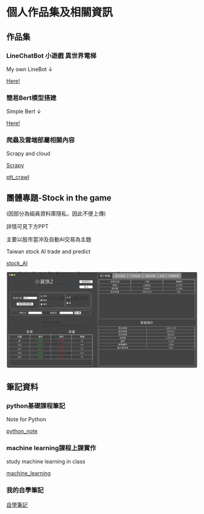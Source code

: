 # 個人作品集及相關資訊

## 作品集<br>
### LineChatBot 小遊戲 異世界電梯
My own LineBot ↓

[Here!](https://github.com/max36067/elevator_chatbot)


### 簡易Bert模型搭建
Simple Bert ↓

[Here!](https://github.com/max36067/chinese-news)

### 爬蟲及雲端部屬相關內容

Scrapy and cloud

[Scrapy](https://github.com/max36067/star_scrapy)

[ptt_crawl](https://github.com/max36067/codetest)

## 團體專題-Stock in the game 

(因部分為組員資料庫隱私，因此不便上傳)

詳情可見下方PPT

主要以股市當沖及自動AI交易為主題

Taiwan stock AI trade and predict

[stock_AI](https://github.com/max36067/profile/blob/master/%E8%82%A1%E7%A5%A8%E4%BA%A4%E6%98%9302%E6%9C%9F%E7%AC%AC%E4%B8%80%E7%B5%84%E6%9C%9F%E6%9C%AB%E5%A0%B1%E5%91%8AV2.1.pdf)

![image](https://github.com/max36067/profile/blob/master/stock.PNG)


## 筆記資料

### python基礎課程筆記

Note for Python

[python_note](https://www.dropbox.com/sh/u5223ajt7om1s6f/AABLQZJkZgs4ztuVLksnpBkja?dl=0)

### machine learning課程上課實作<br>

study machine learning in class<br>

[machine_learning](https://github.com/max36067/machine_learning_1211)

### 我的自學筆記

[自學筆記](https://www.dropbox.com/sh/95bmspoextytplx/AAB0V378QgUoa3zJyNQjz-vja?dl=0)
